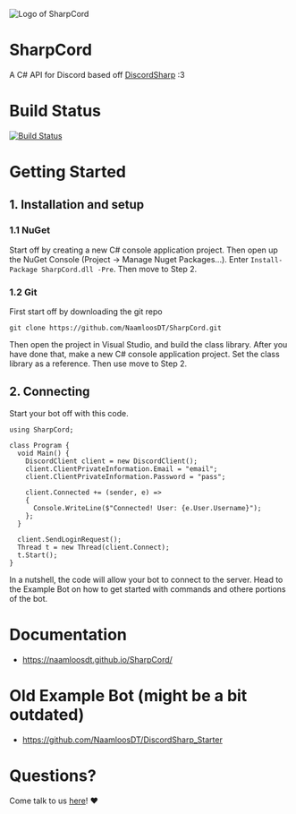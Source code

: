 ![Logo of SharpCord](https://github.com/NaamloosDT/SharpCord/blob/master/logo_smaller.png)

# SharpCord

A C# API for Discord based off [DiscordSharp](https://github.com/suicvne/DiscordSharp) :3 

# Build Status 

[![Build Status](https://travis-ci.org/NaamloosDT/SharpCord.svg?branch=master)](https://travis-ci.org/NaamloosDT/SharpCord)

# Getting Started

## 1. Installation and setup

### 1.1 NuGet

Start off by creating a new C# console application project. Then open up the NuGet Console (Project -> Manage Nuget Packages...). Enter `Install-Package SharpCord.dll -Pre`. Then move to Step 2.

### 1.2 Git

First start off by downloading the git repo

`git clone https://github.com/NaamloosDT/SharpCord.git`

Then open the project in Visual Studio, and build the class library.
After you have done that, make a new C# console application project. Set the class library as a reference. Then use move to Step 2.


## 2. Connecting
Start your bot off with this code.
```
using SharpCord;

class Program {
  void Main() {
    DiscordClient client = new DiscordClient();
    client.ClientPrivateInformation.Email = "email";
    client.ClientPrivateInformation.Password = "pass";

    client.Connected += (sender, e) =>
    {
      Console.WriteLine($"Connected! User: {e.User.Username}");
    };
  }

  client.SendLoginRequest();
  Thread t = new Thread(client.Connect);
  t.Start();
}
```
In a nutshell, the code will allow your bot to connect to the server. Head to the Example Bot on how to get started with commands and othere portions of the bot.

# Documentation
* https://naamloosdt.github.io/SharpCord/

# Old Example Bot (might be a bit outdated)
* https://github.com/NaamloosDT/DiscordSharp_Starter 

# Questions?
Come talk to us [here](http://www.discord.gg/h7mJ5x)! :heart:
